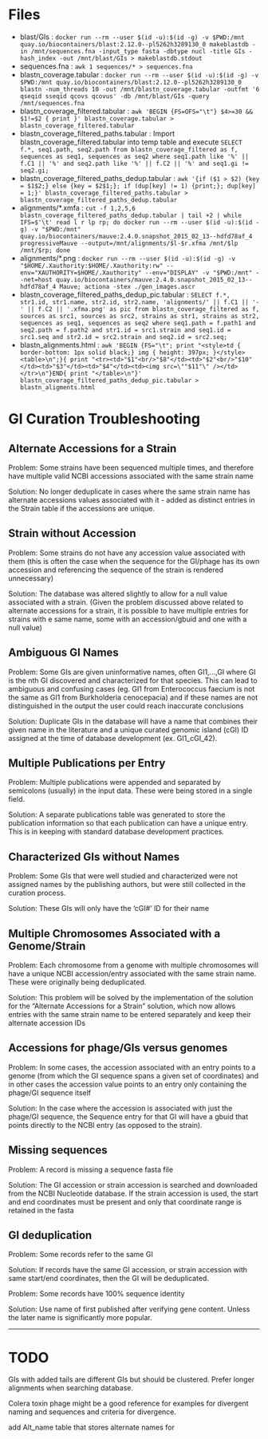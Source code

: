 # Files 
- blast/GIs : `docker run --rm --user $(id -u):$(id -g) -v $PWD:/mnt quay.io/biocontainers/blast:2.12.0--pl5262h3289130_0 makeblastdb -in /mnt/sequences.fna -input_type fasta -dbtype nucl -title GIs -hash_index -out /mnt/blast/GIs > makeblastdb.stdout`
- sequences.fna : `awk 1 sequences/* > sequences.fna`
- blastn_coverage.tabular : `docker run --rm --user $(id -u):$(id -g) -v $PWD:/mnt quay.io/biocontainers/blast:2.12.0--pl5262h3289130_0 blastn -num_threads 10 -out /mnt/blastn_coverage.tabular -outfmt '6 qseqid sseqid qcovs qcovus' -db /mnt/blast/GIs -query /mnt/sequences.fna`
- blastn_coverage_filtered.tabular : `awk 'BEGIN {FS=OFS="\t"} $4>=30 && $1!=$2 { print }' blastn_coverage.tabular > blastn_coverage_filtered.tabular`
- blastn_coverage_filtered_paths.tabular : Import blastn_coverage_filtered.tabular into temp table and execute `SELECT f.*, seq1.path, seq2.path from blastn_coverage_filtered as f, sequences as seq1, sequences as seq2 where seq1.path like '%' || f.C1 || '%' and seq2.path like '%' || f.C2 || '%' and seq1.gi != seq2.gi;`
- blastn_coverage_filtered_paths_dedup.tabular : `awk '{if ($1 > $2) {key = $1$2;} else {key = $2$1;}; if (dup[key] != 1) {print;}; dup[key] = 1;}' blastn_coverage_filtered_paths.tabular > blastn_coverage_filtered_paths_dedup.tabular`
- alignments/*.xmfa : `cut -f 1,2,5,6 blastn_coverage_filtered_paths_dedup.tabular | tail +2 | while IFS=$'\t' read l r lp rp; do docker run --rm --user $(id -u):$(id -g) -v "$PWD:/mnt" quay.io/biocontainers/mauve:2.4.0.snapshot_2015_02_13--hdfd78af_4 progressiveMauve --output=/mnt/alignments/$l-$r.xfma /mnt/$lp /mnt/$rp; done`
- alignments/*.png : `docker run --rm --user $(id -u):$(id -g) -v "$HOME/.Xauthority:$HOME/.Xauthority:rw" --env="XAUTHORITY=$HOME/.Xauthority" --env="DISPLAY" -v "$PWD:/mnt" --net=host quay.io/biocontainers/mauve:2.4.0.snapshot_2015_02_13--hdfd78af_4 Mauve; actiona -stex ./gen_images.ascr`
- blastn_coverage_filtered_paths_dedup_pic.tabular : `SELECT f.*, str1.id, str1.name, str2.id, str2.name, 'alignments/' || f.C1 || '-' || f.C2 || '.xfma.png' as pic from blastn_coverage_filtered as f, sources as src1, sources as src2, strains as str1, strains as str2, sequences as seq1, sequences as seq2 where seq1.path = f.path1 and seq2.path = f.path2 and str1.id = src1.strain and seq1.id = src1.seq and str2.id = src2.strain and seq2.id = src2.seq;`
- blastn_alignments.html : `awk 'BEGIN {FS="\t"; print "<style>td { border-bottom: 1px solid black;} img { height: 397px; }</style><table>\n";}{ print "<tr><td>"$1"<br/>"$8"</td><td>"$2"<br/>"$10"</td><td>"$3"</td><td>"$4"</td><td><img src=\""$11"\" /></td></tr>\n"}END{ print "</table>\n"}' blastn_coverage_filtered_paths_dedup_pic.tabular > blastn_aligments.html`

# GI Curation Troubleshooting

## Alternate Accessions for a Strain
Problem: Some strains have been sequenced multiple times, and therefore have multiple valid NCBI accessions associated with the same strain name

Solution: No longer deduplicate in cases where the same strain name has alternate accessions values associated with it - added as distinct entries in the Strain table if the accessions are unique.

## Strain without Accession
Problem: Some strains do not have any accession value associated with them (this is often the case when the sequence for the GI/phage has its own accession and referencing the sequence of the strain is rendered unnecessary)

Solution: The database was altered slightly to allow for a null value associated with a strain. (Given the problem discussed above related to alternate accessions for a strain, it is possible to have multiple entries for strains with e same name, some with an accession/gbuid and one with a null value)

## Ambiguous GI Names

Problem: Some GIs are given uninformative names, often GI1,...,GI<n> where GI<n> is the nth GI discovered and characterized for that species. This can lead to ambiguous and confusing cases (eg. GI1 from Enterococcus faecium is not the same as GI1 from Burkholderia cenocepacia) and if these names are not distinguished in the output the user could reach inaccurate conclusions

Solution: Duplicate GIs in the database will have a name that combines their given name in the literature and a unique curated genomic island (cGI) ID assigned at the time of database development (ex. GI1_cGI_42).

## Multiple Publications per Entry

Problem: Multiple publications were appended and separated by semicolons (usually) in the input data. These were being stored in a single field.

Solution: A separate publications table was generated to store the publication information so that each publication can have a unique entry. This is in keeping with standard database development practices.

## Characterized GIs without Names

Problem: Some GIs that were well studied and characterized were not assigned names by the publishing authors, but were still collected in the curation process.

Solution: These GIs will only have the ‘cGI#’ ID for their name

## Multiple Chromosomes Associated with a Genome/Strain

Problem: Each chromosome from a genome with multiple chromosomes will have a unique NCBI accession/entry associated with the same strain name. These were originally being deduplicated.

Solution: This problem will be solved by the implementation of the solution for the “Alternate Accessions for a Strain” solution, which now allows entries with the same strain name to be entered separately and keep their alternate accession IDs

## Accessions for phage/GIs versus genomes

Problem: In some cases, the accession associated with an entry points to a genome (from which the GI sequence spans a given set of coordinates) and in other cases the accession value points to an entry only containing the phage/GI sequence itself

Solution: In the case where the accession is associated with just the phage/GI sequence, the Sequence entry for that GI will have a gbuid that points directly to the NCBI entry (as opposed to the strain).

## Missing sequences

Problem: A record is missing a sequence fasta file

Solution: The GI accession or strain accession is searched and downloaded from the NCBI Nucleotide database. If the strain accession is used, the start and end coordinates must be present and only that coordinate range is retained in the fasta

## GI deduplication

Problem: Some records refer to the same GI

Solution: If records have the same GI accession, or strain accession with same start/end coordinates, then the GI will be deduplicated.

Problem: Some records have 100% sequence identity

Solution: Use name of first published after verifying gene content. Unless the later name is significantly more popular.



----
# TODO 

GIs with added tails are different GIs but should be clustered. Prefer longer alignments when searching database.

Colera toxin phage might be a good reference for examples for divergent naming and sequences and criteria for divergence.

add Alt_name table that stores alternate names for  